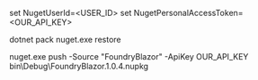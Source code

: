 set NugetUserId=<USER_ID>
set NugetPersonalAccessToken=<OUR_API_KEY>

dotnet pack
nuget.exe restore

nuget.exe push -Source "FoundryBlazor" -ApiKey OUR_API_KEY bin\Debug\FoundryBlazor.1.0.4.nupkg
